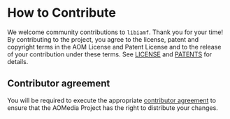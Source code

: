 # How to Contribute

We welcome community contributions to `libiamf`. Thank you for your time! By contributing to the project, you agree to the license, patent and copyright terms in the AOM License and Patent License and to the release of your contribution under these terms. See [LICENSE](LICENSE) and [PATENTS](PATENTS) for details.

## Contributor agreement

You will be required to execute the appropriate [contributor agreement](http://aomedia.org/license/) to ensure that the AOMedia Project has the right to distribute your changes.
